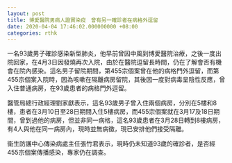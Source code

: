 ```yaml
---
layout: post
title: 博愛醫院男病人證實染疫　曾有另一確診者在病格外逗留
date: 2020-04-04 17:46:02.000000000 +08:00
categories: rthk
---
```


一名93歲男子確診感染新型肺炎，他早前曾因中風到博愛醫院治療，之後一度出院回家，在4月3日因發燒再次入院，由於在醫院逗留長時間，仍在了解會否有機會在院內感染。這名男子留院期間，第455宗個案曾在他的病格門外逗留，而第455宗個案入院時，因為咳嗽在隔離病房留院，其後因一度對病毒呈陰性反應，曾入住普通病房，在93歲患者的病格門外逗留。

醫管局總行政經理劉家獻表示，這名93歲男子曾入住兩個病房，分別在5樓和8樓，患者在3月10日至28日期間入住5樓病房，而455宗個案就在3月17及18日期間，曾到過他的病房，但並非同一病格，這名93歲患者在3月28日轉到8樓病房，有4人與他在同一病房內，現時並無病徵，現已安排他們接受隔離。

衞生防護中心傳染病處主任張竹君表示，現時仍未知道93歲的確診者，是否經455宗個案傳播感染，專家仍在調查。
